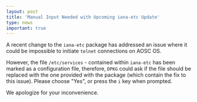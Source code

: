 ```yaml
---
layout: post
title: 'Manual Input Needed with Upcoming iana-etc Update'
type: news
important: true
---
```


A recent change to the `iana-etc` package has addressed an issue where it could be impossible to initiate `telnet` connections on AOSC OS.

However, the file `/etc/services` - contained within `iana-etc` has been marked as a configuration file, therefore, `DPKG` could ask if the file should be replaced with the one provided with the package (which contain the fix to this issue). Please choose "Yes", or press the `i` key when prompted.

We apologize for your inconvenience.